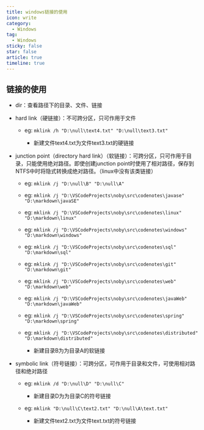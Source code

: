 ```yaml
---
title: windows链接的使用
icon: write
category:
  - Windows
tag:
  - Windows
sticky: false
star: false
article: true
timeline: true
---
```

## 链接的使用

* dir：查看路径下的目录、文件、链接

* hard link（硬链接）：不可跨分区，只可作用于文件

  * eg: `mklink /h "D:\null\text4.txt" "D:\null\text3.txt"`

    * 新建文件text4.txt为文件text3.txt的硬链接

* junction point（directory hard link）（软链接）：可跨分区，只可作用于目录，只能使用绝对路径。即使创建junction point时使用了相对路径，保存到NTFS中时将隐式转换成绝对路径。（linux中没有该类链接）

  * eg: `mklink /j "D:\null\B" "D:\null\A" `
  * eg: `mklink /j "D:\VSCodeProjects\noby\src\codenotes\javase" "D:\markdown\javaSE"`
  * eg: `mklink /j "D:\VSCodeProjects\noby\src\codenotes\linux" "D:\markdown\linux"`
  * eg: `mklink /j "D:\VSCodeProjects\noby\src\codenotes\windows" "D:\markdown\windows"`
  * eg: `mklink /j "D:\VSCodeProjects\noby\src\codenotes\sql" "D:\markdown\sql"`
  * eg: `mklink /j "D:\VSCodeProjects\noby\src\codenotes\git" "D:\markdown\git"`
  * eg: `mklink /j "D:\VSCodeProjects\noby\src\codenotes\web" "D:\markdown\web"`
  * eg: `mklink /j "D:\VSCodeProjects\noby\src\codenotes\javaWeb" "D:\markdown\javaWeb"`
  * eg: `mklink /j "D:\VSCodeProjects\noby\src\codenotes\spring" "D:\markdown\spring"`
  * eg: `mklink /j "D:\VSCodeProjects\noby\src\codenotes\distributed" "D:\markdown\distributed"`

    * 新建目录B为为目录A的软链接

* symbolic link（符号链接）：可跨分区，可作用于目录和文件，可使用相对路径和绝对路径

  * eg: `mklink /d "D:\null\D" "D:\null\C" `

    * 新建目录D为为目录C的符号链接

  * eg: `mklink "D:\null\C\text2.txt" "D:\null\A\text.txt" `

    * 新建文件text2.txt为文件text.txt的符号链接

